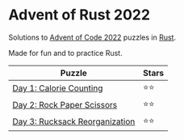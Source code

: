 # Advent of Rust 2022

Solutions to [Advent of Code 2022](https://adventofcode.com/2022) puzzles in [Rust](https://www.rust-lang.org).

Made for fun and to practice Rust.

Puzzle                                                                               | Stars
------------------------------------------------------------------------------------ | -----
[Day 1: Calorie Counting](https://adventofcode.com/2022/day/1)                       | ⭐⭐
[Day 2: Rock Paper Scissors](https://adventofcode.com/2022/day/2)                    | ⭐⭐
[Day 3: Rucksack Reorganization](https://adventofcode.com/2022/day/3)                | ⭐⭐
